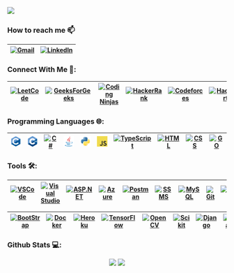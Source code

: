 ![](https://komarev.com/ghpvc/?username=Pulkit3108)
### How to reach me 📫
| [<img src="https://upload.wikimedia.org/wikipedia/commons/thumb/7/7e/Gmail_icon_%282020%29.svg/1280px-Gmail_icon_%282020%29.svg.png" alt="Gmail" width="30">](mailto:pulkitmittal3108@gmail.com)| [<img src="https://raw.githubusercontent.com/rahuldkjain/github-profile-readme-generator/master/src/images/icons/Social/linked-in-alt.svg" alt="LinkedIn" width="30">](https://linkedin.com/in/pulkit-mittal-3108/)
|---|---|
### Connect With Me 🤝:
 | [<img src="https://raw.githubusercontent.com/rahuldkjain/github-profile-readme-generator/master/src/images/icons/Social/leet-code.svg" alt="LeetCode" width="20">](https://www.leetcode.com/pulkit3108/) | [<img src="https://raw.githubusercontent.com/rahuldkjain/github-profile-readme-generator/master/src/images/icons/Social/geeks-for-geeks.svg" alt="GeeksForGeeks" width="30">](https://auth.geeksforgeeks.org/user/500068183/) | [<img src="https://files.codingninjas.in/cn-studio-new-logo-dark-27999.svg" alt="Coding Ninjas" width="100">](https://www.codingninjas.com/studio/profile/Pulkit3108) | [<img src="https://raw.githubusercontent.com/rahuldkjain/github-profile-readme-generator/master/src/images/icons/Social/hackerrank.svg" alt="HackerRank" width="30">](https://www.hackerrank.com/pulkitmittal3108/) | [<img src="https://cdn.iconscout.com/icon/free/png-256/code-forces-3628695-3029920.png" alt="Codeforces" width="30">](https://codeforces.com/profile/500068183/) | [<img src="https://upload.wikimedia.org/wikipedia/commons/e/e8/HackerEarth_logo.png" alt="HackerEarth" width="30">](https://www.hackerearth.com/@500068183/) | [<img src="https://static.uacdn.net/thumbnail/external-app-icons/ce4fd2180646452aa0b03c3ffa3ef8e2.png" alt="CodeChef" width="30">](https://www.codechef.com/users/pulkit3108) | [<img src="https://stx1.spoj.com/gfx/favicon_new.png" alt="SPOJ" width="30">](https://www.spoj.com/users/hunter_3108/) | [<img src="https://raw.githubusercontent.com/rahuldkjain/github-profile-readme-generator/master/src/images/icons/Social/kaggle.svg" alt="Kaggle" width="30">](https://kaggle.com/p500068183/)
|---|---|---|---|---|---|---|---|---|
### Programming Languages 🌐:
| [<img src="https://raw.githubusercontent.com/devicons/devicon/master/icons/c/c-original.svg" alt="C" width="35">](https://docs.microsoft.com/en-us/cpp/c-language/?view=msvc-170/) | [<img src="https://raw.githubusercontent.com/devicons/devicon/master/icons/cplusplus/cplusplus-original.svg" alt="CPP" width="35">](https://docs.microsoft.com/en-us/cpp/cpp/?view=msvc-170/) | [<img src="https://upload.wikimedia.org/wikipedia/commons/thumb/b/bd/Logo_C_sharp.svg/1200px-Logo_C_sharp.svg.png" alt="C#" width="30">](https://learn.microsoft.com/en-us/dotnet/csharp/)  | [<img src="https://raw.githubusercontent.com/devicons/devicon/master/icons/java/java-original.svg" alt="Java" width="35">](https://docs.oracle.com/en/java/)  |  [<img src="https://raw.githubusercontent.com/devicons/devicon/master/icons/python/python-original.svg" alt="Python" width="35">](https://docs.python.org/3/) |  [<img src="https://raw.githubusercontent.com/github/explore/80688e429a7d4ef2fca1e82350fe8e3517d3494d/topics/javascript/javascript.png" alt="JavaScript" width="35">](https://developer.mozilla.org/en-US/docs/Web/JavaScript/) | [<img src="https://upload.wikimedia.org/wikipedia/commons/thumb/4/4c/Typescript_logo_2020.svg/512px-Typescript_logo_2020.svg.png?20221110153201" alt="TypeScript" width="40">](https://www.typescriptlang.org/docs/) | [<img src="https://static.wikia.nocookie.net/logopedia/images/0/02/HTML5_logo.svg/revision/latest/scale-to-width-down/150?cb=20110118165238" alt="HTML" width="35">](https://developer.mozilla.org/en-US/docs/Web/HTML/) | [<img src="https://static.wikia.nocookie.net/logopedia/images/1/1d/CSS3_logo_and_wordmark.svg.png/revision/latest/scale-to-width-down/189?cb=20210613082546" alt="CSS" width="35">](https://developer.mozilla.org/en-US/docs/Web/CSS/) | [<img src="https://static.wikia.nocookie.net/logopedia/images/3/3d/Go_Logo.svg/revision/latest/scale-to-width-down/300?cb=20190830231924" alt="GO" width="50">](https://go.dev/doc/)
|---|---|---|---|---|---|---|---|---|---|
### Tools 🛠️:
| [<img src="https://static.wikia.nocookie.net/logopedia/images/9/9a/Visual_Studio_Code_1.35_icon.svg/revision/latest/scale-to-width-down/250?cb=20210214021847" alt="VSCode" width="30">](https://code.visualstudio.com/docs) | [<img src="https://visualstudio.microsoft.com/wp-content/uploads/2021/10/Product-Icon.svg" alt="Visual Studio" width="30">](https://learn.microsoft.com/en-us/visualstudio/windows/?view=vs-2022) | [<img src="https://technostacks.com/wp-content/uploads/2021/01/aspnet_logo.png" alt="ASP.NET" width="40">](https://learn.microsoft.com/en-us/aspnet/core/?view=aspnetcore-7.0&WT.mc_id=dotnet-35129-website) | [<img src="https://swimburger.net/media/ppnn3pcl/azure.png" alt="Azure" width="30">](https://learn.microsoft.com/en-us/azure/?product=popular) | [<img src="https://camo.githubusercontent.com/93b32389bf746009ca2370de7fe06c3b5146f4c99d99df65994f9ced0ba41685/68747470733a2f2f7777772e766563746f726c6f676f2e7a6f6e652f6c6f676f732f676574706f73746d616e2f676574706f73746d616e2d69636f6e2e737667" alt="Postman" width="30">](https://learning.postman.com/docs/getting-started/introduction/) | [<img src="https://www.edureka.co/blog/wp-content/uploads/2019/10/logo.png" alt="SSMS" width="30">](https://learn.microsoft.com/en-us/sql/ssms/sql-server-management-studio-ssms?view=sql-server-ver16) | [<img src="https://1000logos.net/wp-content/uploads/2020/08/MySQL-Logo-640x400.png" alt="MySQL" width="50">](https://dev.mysql.com/doc/) | [<img src="https://static.wikia.nocookie.net/logopedia/images/b/b7/Git_%28no_text%29.svg/revision/latest/scale-to-width-down/180?cb=20211229120036" alt="Git" width="30">](https://git-scm.com/doc) | [<img src="https://upload.wikimedia.org/wikipedia/commons/thumb/c/cf/Angular_full_color_logo.svg/2048px-Angular_full_color_logo.svg.png" alt="Angular" width="30">](https://angular.io/docs) | [<img src="https://raw.githubusercontent.com/devicons/devicon/master/icons/react/react-original-wordmark.svg" alt="ReactJS" width="30">](https://reactjs.org/docs/getting-started.html) 
|---|---|---|---|---|---|---|---|---|---|

| [<img src="https://getbootstrap.com/docs/5.0/assets/brand/bootstrap-logo.svg" alt="BootStrap" width="30">](https://getbootstrap.com/docs/5.1/getting-started/introduction/) | [<img src="https://e7.pngegg.com/pngimages/442/914/png-clipart-docker-logo-icons-logos-emojis-tech-companies-thumbnail.png" alt="Docker" width="30">](https://docs.docker.com/) | [<img src="https://devcenter3.assets.heroku.com/assets/public/devcenter-logo-4926eb38aabfae3bce48928732e3d320de6c723f89c416d016a9ce2e8f378d79.svg" alt="Heroku" width="30">](https://devcenter.heroku.com/categories/reference) | [<img src="https://www.kubeflow.org/docs/images/logos/TensorFlow.png" alt="TensorFlow" width="30">](https://www.tensorflow.org/api_docs) | [<img src="https://www.vectorlogo.zone/logos/opencv/opencv-icon.svg" alt="OpenCV" width="30">](https://docs.opencv.org/4.x/) | [<img src="https://upload.wikimedia.org/wikipedia/commons/0/05/Scikit_learn_logo_small.svg" alt="Scikit" width="50">](https://scikit-learn.org/stable/) |  [<img src="https://static.djangoproject.com/img/logo-django.42234b631760.svg" alt="Django" width="35">](https://docs.djangoproject.com/en/4.0/) | [<img src="https://www.kindpng.com/picc/m/188-1882559_python-flask-hd-png-download.png" alt="Flask" width="30">](https://flask.palletsprojects.com/en/2.0.x/) | [<img src="https://upload.wikimedia.org/wikipedia/commons/thumb/3/38/Jupyter_logo.svg/883px-Jupyter_logo.svg.png" alt="Jupyter" width="30">](https://jupyter-notebook.readthedocs.io/en/stable/) |  [<img src="https://static.wikia.nocookie.net/logopedia/images/d/db/Android_Studio_Icon_2021.svg/revision/latest/scale-to-width-down/200?cb=20210305211354" alt="Android_Studio" width="35">](https://developer.android.com/docs/)    
|---|---|---|---|---|---|---|---|---|---|


### Github Stats 💻:
<p align="centre">
 <div align = "center">
  <img width="46%" src="https://github-readme-stats.vercel.app/api?username=pulkit3108&show_icons=true&title_color=fff&icon_color=79ff97&text_color=9f9f9f&bg_color=151515" /></a>
  <img width="49%" src="https://github-readme-streak-stats.herokuapp.com/?user=pulkit3108&theme=dark" /></a>
  </div>
</p>
